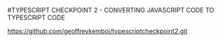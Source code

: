 #TYPESCRIPT CHECKPOINT 2 -  CONVERTING JAVASCRIPT CODE TO TYPESCRIPT CODE



https://github.com/geoffreykemboi/typescriptcheckpoint2.git
